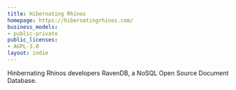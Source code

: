 ```yaml
---
title: Hibernating Rhinos
homepage: https://hibernatingrhinos.com/
business_models:
- public-private
public_licenses:
- AGPL-3.0
layout: indie
---
```


Hinbernating Rhinos developers RavenDB, a NoSQL Open Source Document Database.

